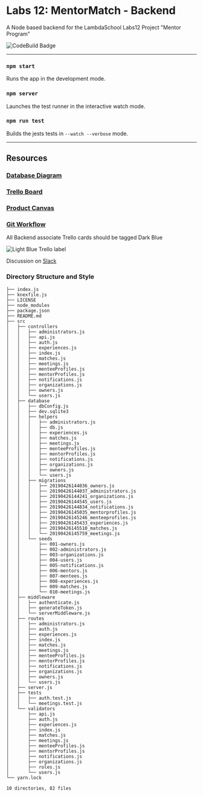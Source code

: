 # Labs 12: MentorMatch - Backend

A Node based backend for the LambdaSchool Labs12 Project "Mentor Program"

![CodeBuild Badge](https://codebuild.us-east-1.amazonaws.com/badges?uuid=eyJlbmNyeXB0ZWREYXRhIjoiUndoSlVJb01xbFV2OFVUYmtkNS94SmJFbXgxNTE5YlYyeGlBRjAwRUlwVExUNXRrcy9vaTEwNk0vVUhjcjVxQStqUWg5NG9YWjc0QURCTDZoY2hOWW5RPSIsIml2UGFyYW1ldGVyU3BlYyI6IkFQVE1PV1crV0tFZ0xvbEQiLCJtYXRlcmlhbFNldFNlcmlhbCI6MX0%3D&branch=master)

---

### `npm start`

Runs the app in the development mode.

### `npm server`

Launches the test runner in the interactive watch mode.

### `npm run test`

Builds the jests tests in `--watch --verbose` mode.

---

## Resources

### [Database Diagram](https://dbdiagram.io/d/5cc0e72ef7c5bb70c72fbf83)
### [Trello Board](https://trello.com/b/sPX3FEno/labs12-mentor-program)
### [Product Canvas](https://docs.google.com/document/d/1wLlPJxiPSVHkUoUThSp11yk5ZwKqD3c81FDu_UEXrVs/edit#heading=h.crmhbig18nld)
### [Git Workflow](https://www.notion.so/Git-Workflow-34f9b468dcf74a669aff0d3797870d37)

All Backend associate Trello cards should be tagged Dark Blue

![Light Blue Trello label](https://s3.amazonaws.com/labs.mentor.frontend/backendtagtrello.png)

Discussion on [Slack](https://lambdaschoolstudents.slack.com/messages/GJ2DGUVGU/details/)

### Directory Structure and Style

```.
├── index.js
├── knexfile.js
├── LICENSE
├── node_modules
├── package.json
├── README.md
├── src
│   ├── controllers
│   │   ├── administrators.js
│   │   ├── api.js
│   │   ├── auth.js
│   │   ├── experiences.js
│   │   ├── index.js
│   │   ├── matches.js
│   │   ├── meetings.js
│   │   ├── menteeProfiles.js
│   │   ├── mentorProfiles.js
│   │   ├── notifications.js
│   │   ├── organizations.js
│   │   ├── owners.js
│   │   └── users.js
│   ├── database
│   │   ├── dbConfig.js
│   │   ├── dev.sqlite3
│   │   ├── helpers
│   │   │   ├── administrators.js
│   │   │   ├── db.js
│   │   │   ├── experiences.js
│   │   │   ├── matches.js
│   │   │   ├── meetings.js
│   │   │   ├── menteeProfiles.js
│   │   │   ├── mentorProfiles.js
│   │   │   ├── notifications.js
│   │   │   ├── organizations.js
│   │   │   ├── owners.js
│   │   │   └── users.js
│   │   ├── migrations
│   │   │   ├── 20190426144036_owners.js
│   │   │   ├── 20190426144037_administrators.js
│   │   │   ├── 20190426144241_organizations.js
│   │   │   ├── 20190426144545_users.js
│   │   │   ├── 20190426144834_notifications.js
│   │   │   ├── 20190426145035_mentorprofiles.js
│   │   │   ├── 20190426145246_menteeprofiles.js
│   │   │   ├── 20190426145433_experiences.js
│   │   │   ├── 20190426145510_matches.js
│   │   │   └── 20190426145759_meetings.js
│   │   └── seeds
│   │       ├── 001-owners.js
│   │       ├── 002-administrators.js
│   │       ├── 003-organizations.js
│   │       ├── 004-users.js
│   │       ├── 005-notifications.js
│   │       ├── 006-mentors.js
│   │       ├── 007-mentees.js
│   │       ├── 008-experiences.js
│   │       ├── 009-matches.js
│   │       └── 010-meetings.js
│   ├── middleware
│   │   ├── authenticate.js
│   │   ├── generateToken.js
│   │   └── serverMiddleware.js
│   ├── routes
│   │   ├── administrators.js
│   │   ├── auth.js
│   │   ├── experiences.js
│   │   ├── index.js
│   │   ├── matches.js
│   │   ├── meetings.js
│   │   ├── menteeProfiles.js
│   │   ├── mentorProfiles.js
│   │   ├── notifications.js
│   │   ├── organizations.js
│   │   ├── owners.js
│   │   └── users.js
│   ├── server.js
│   ├── tests
│   │   ├── auth.test.js
│   │   └── meetings.test.js
│   └── validators
│       ├── api.js
│       ├── auth.js
│       ├── experiences.js
│       ├── index.js
│       ├── matches.js
│       ├── meetings.js
│       ├── menteeProfiles.js
│       ├── mentorProfiles.js
│       ├── notifications.js
│       ├── organizations.js
│       ├── roles.js
│       └── users.js
└── yarn.lock

10 directories, 82 files
```
